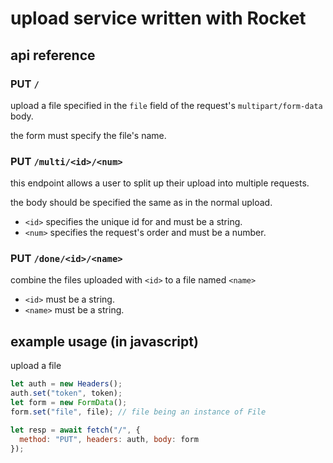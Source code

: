 # upload service written with Rocket

## api reference

### PUT `/`
upload a file specified in the `file` field of the request's `multipart/form-data` body. 

the form must specify the file's name.

### PUT `/multi/<id>/<num>`
this endpoint allows a user to split up their upload into multiple requests.

the body should be specified the same as in the normal upload.

- `<id>` specifies the unique id for and must be a string.
- `<num>` specifies the request's order and must be a number. 

### PUT `/done/<id>/<name>`
combine the files uploaded with `<id>` to a file named `<name>`

- `<id>` must be a string.
- `<name>` must be a string.

## example usage (in javascript)
upload a file
```js
let auth = new Headers();
auth.set("token", token);
let form = new FormData();
form.set("file", file); // file being an instance of File

let resp = await fetch("/", {
  method: "PUT", headers: auth, body: form
});
```
